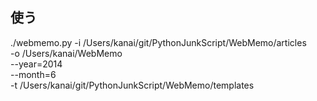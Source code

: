 使う
------
./webmemo.py -i /Users/kanai/git/PythonJunkScript/WebMemo/articles \
             -o /Users/kanai/WebMemo \
             --year=2014 \
             --month=6 \
             -t /Users/kanai/git/PythonJunkScript/WebMemo/templates
